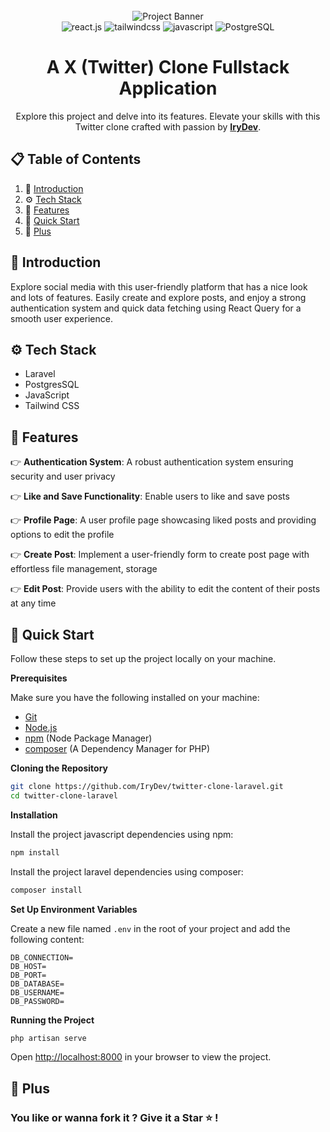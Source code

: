 <div align="center">
  <br />
      <img src="https://github.com/IryDev/twitter-clone-laravel/assets/86270481/08552ffb-cb53-4771-afbd-b103a574b8c9" alt="Project Banner">
  <br />

  <div>
    <img src="https://img.shields.io/badge/Laravel-FF2D20?style=for-the-badge&logo=laravel&logoColor=white" alt="react.js" />
    <img src="https://img.shields.io/badge/-Tailwind_CSS-black?style=for-the-badge&logoColor=white&logo=tailwindcss&color=06B6D4" alt="tailwindcss" />
    <img src="https://img.shields.io/badge/JavaScript-F7DF1E?style=for-the-badge&logo=JavaScript&logoColor=black" alt="javascript" />
    <img src="https://img.shields.io/badge/PostgreSQL-316192?style=for-the-badge&logo=postgresql&logoColor=white" alt="PostgreSQL" />
  </div>

  <h1 align="center">A X (Twitter) Clone Fullstack Application</h3>

   <div align="center">
     Explore this project and delve into its features. Elevate your skills with this Twitter clone crafted with passion by <a href="https://rey-kosso-portfolio.vercel.app" target="_blank"><b>IryDev</b></a>.
    </div>
</div>

## 📋 <a name="table">Table of Contents</a>

1. 🤖 [Introduction](#introduction)
2. ⚙️ [Tech Stack](#tech-stack)
3. 🔋 [Features](#features)
4. 🤸 [Quick Start](#quick-start)
5. 🚀 [Plus](#plus)

## <a name="introduction">🤖 Introduction</a>

Explore social media with this user-friendly platform that has a nice look and lots of features. Easily create and explore posts, and enjoy a strong authentication system and quick data fetching using React Query for a smooth user experience.

## <a name="tech-stack">⚙️ Tech Stack</a>

- Laravel
- PostgresSQL
- JavaScript
- Tailwind CSS

## <a name="features">🔋 Features</a>

👉 **Authentication System**: A robust authentication system ensuring security and user privacy

👉 **Like and Save Functionality**: Enable users to like and save posts

👉 **Profile Page**: A user profile page showcasing liked posts and providing options to edit the profile

👉 **Create Post**: Implement a user-friendly form to create post page with effortless file management, storage

👉 **Edit Post**: Provide users with the ability to edit the content of their posts at any time

## <a name="quick-start">🤸 Quick Start</a>

Follow these steps to set up the project locally on your machine.

**Prerequisites**

Make sure you have the following installed on your machine:

- [Git](https://git-scm.com/)
- [Node.js](https://nodejs.org/en)
- [npm](https://www.npmjs.com/) (Node Package Manager)
- [composer](https://getcomposer.org/) (A Dependency Manager for PHP)

**Cloning the Repository**

```bash
git clone https://github.com/IryDev/twitter-clone-laravel.git
cd twitter-clone-laravel
```

**Installation**

Install the project javascript dependencies using npm:

```bash
npm install
```

Install the project laravel dependencies using composer:
```bash
composer install
```

**Set Up Environment Variables**

Create a new file named `.env` in the root of your project and add the following content:

```env
DB_CONNECTION=
DB_HOST=
DB_PORT=
DB_DATABASE=
DB_USERNAME=
DB_PASSWORD=
```

**Running the Project**

```bash
php artisan serve
```

Open [http://localhost:8000](http://localhost:8000) in your browser to view the project.

## 🚀 Plus

### You like or wanna fork it ? Give it a Star ⭐️ !
